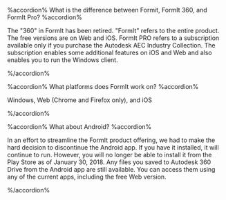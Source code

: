 %accordion% What is the difference between Formit, FormIt 360, and FormIt Pro? %accordion%  

The "360" in FormIt has been retired.  "FormIt" refers to the entire product. The free versions are on Web and iOS. FormIt PRO refers to a subscription available only if you purchase the Autodesk AEC Industry Collection. The subscription enables some additional features on iOS and Web and also enables you to run the Windows client.  

%/accordion%  

%accordion% What platforms does FormIt work on? %accordion%  

Windows, Web \(Chrome and Firefox only\), and iOS  

%/accordion%  

%accordion% What about Android? %accordion%  

In an effort to streamline the FormIt product offering, we had to make the hard decision to discontinue the Android app. If you have it installed, it will continue to run. However, you will no longer be able to install it from the Play Store as of January 30, 2018. Any files you saved to Autodesk 360 Drive from the Android app are still available. You can access them using any of the current apps, including the free Web version.  

%/accordion%  



